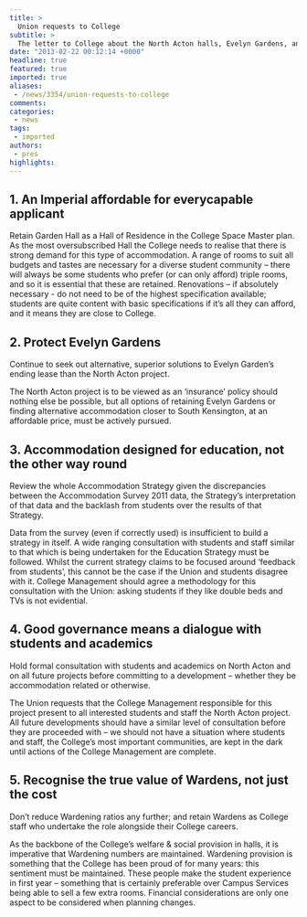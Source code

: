 ```yaml
---
title: >
  Union requests to College
subtitle: >
  The letter to College about the North Acton halls, Evelyn Gardens, and Garden Hall.
date: "2013-02-22 00:12:14 +0000"
headline: true
featured: true
imported: true
aliases:
 - /news/3354/union-requests-to-college
comments:
categories:
 - news
tags:
 - imported
authors:
 - pres
highlights:
---
```


## 1. An Imperial affordable for everycapable applicant
Retain Garden Hall as a Hall of Residence in the College Space Master plan.
 As the most oversubscribed Hall the College needs to realise that there is strong demand for this type of accommodation. A range of rooms to suit all budgets and tastes are necessary for a diverse student community – there will always be some students who prefer (or can only afford) triple rooms, and so it is essential that these are retained. Renovations – if absolutely necessary - do not need to be of the highest specification available; students are quite content with basic specifications if it’s all they can afford, and it means they are close to College.
## 2. Protect Evelyn Gardens
Continue to seek out alternative, superior solutions to Evelyn Garden’s ending lease than the North Acton project.

The North Acton project is to be viewed as an ‘insurance’ policy should nothing else be possible, but all options of retaining Evelyn Gardens or finding alternative accommodation closer to South Kensington, at an affordable price, must be actively pursued.
## 3. Accommodation designed for education, not the other way round
Review the whole Accommodation Strategy given the discrepancies between the Accommodation Survey 2011 data, the Strategy’s interpretation of that data and the backlash from students over the results of that Strategy.

Data from the survey (even if correctly used) is insufficient to build a strategy in itself. A wide ranging consultation with students and staff similar to that which is being undertaken for the Education Strategy must be followed. Whilst the current strategy claims to be focused around ‘feedback from students’, this cannot be the case if the Union and students disagree with it. College Management should agree a methodology for this consultation with the Union: asking students if they like double beds and TVs is not evidential.
## 4. Good governance means a dialogue with students and academics
Hold formal consultation with students and academics on North Acton and on all future projects before committing to a development – whether they be accommodation related or otherwise.

The Union requests that the College Management responsible for this project present to all interested students and staff the North Acton project. All future developments should have a similar level of consultation before they are proceeded with – we should not have a situation where students and staff, the College’s most important communities, are kept in the dark until actions of the College Management are complete.
## 5. Recognise the true value of Wardens, not just the cost
Don’t reduce Wardening ratios any further; and retain Wardens as College staff who undertake the role alongside their College careers.

As the backbone of the College’s welfare & social provision in halls, it is imperative that Wardening numbers are maintained. Wardening provision is something that the College has been proud of for many years: this sentiment must be maintained. These people make the student experience in first year – something that is certainly preferable over Campus Services being able to sell a few extra rooms. Financial considerations are only one aspect to be considered when planning changes.
